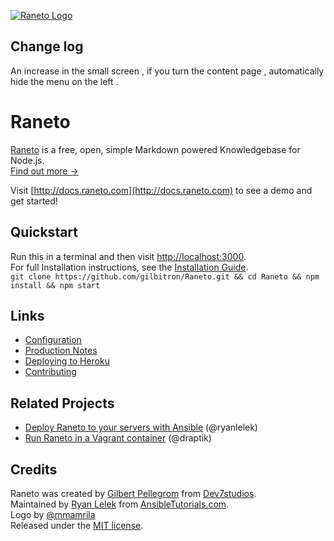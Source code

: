 [![Raneto Logo](https://raw.githubusercontent.com/gilbitron/Raneto/master/logo/logo_readme.png)](http://raneto.com/)

Change log
----------

An increase in the small screen , if you turn the content page , automatically hide the menu on the left .


Raneto
======

[Raneto](http://raneto.com) is a free, open, simple Markdown powered Knowledgebase for Node.js.  
[Find out more &rarr;](http://docs.raneto.com/what-is-raneto)  

Visit [http://docs.raneto.com](http://docs.raneto.com) to see a demo and get started!

Quickstart
----------

Run this in a terminal and then visit [http://localhost:3000](http://localhost:3000).  
For full Installation instructions, see the [Installation Guide](http://docs.raneto.com/install/installing-raneto).  
`git clone https://github.com/gilbitron/Raneto.git && cd Raneto && npm install && npm start`

Links
---------------

- [Configuration](http://docs.raneto.com/usage/configuration)
- [Production Notes](http://docs.raneto.com/install/production-notes)
- [Deploying to Heroku](http://docs.raneto.com/tutorials/deploying-raneto-to-heroku)
- [Contributing](http://docs.raneto.com/contributing)

Related Projects
----------------

- [Deploy Raneto to your servers with Ansible](https://github.com/ryanlelek/raneto-devops) (@ryanlelek)
- [Run Raneto in a Vagrant container](https://github.com/draptik/vagrant-raneto) (@draptik)

Credits
-------

Raneto was created by [Gilbert Pellegrom](http://gilbert.pellegrom.me) from [Dev7studios](http://dev7studios.com).  
Maintained by [Ryan Lelek](http://www.ryanlelek.com) from [AnsibleTutorials.com](http://www.ansibletutorials.com).  
Logo by [@mmamrila](https://github.com/mmamrila)  
Released under the [MIT license](https://raw.githubusercontent.com/gilbitron/Raneto/master/LICENSE).
